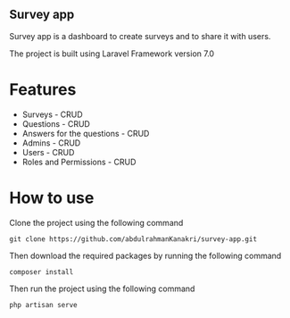 ## Survey app

Survey app is a dashboard to create surveys and to share it with users.

The project is built using Laravel Framework version 7.0

# Features

- Surveys - CRUD
- Questions - CRUD
- Answers for the questions - CRUD
- Admins - CRUD
- Users - CRUD
- Roles and Permissions - CRUD

# How to use

Clone the project using the following command

```
git clone https://github.com/abdulrahmanKanakri/survey-app.git
```

Then download the required packages by running the following command

```
composer install
```


Then run the project using the following command

```
php artisan serve
```

